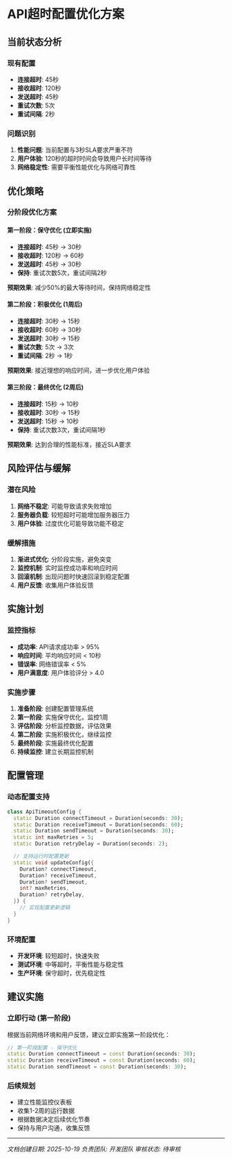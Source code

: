 # API超时配置优化方案

## 当前状态分析

### 现有配置
- **连接超时**: 45秒
- **接收超时**: 120秒
- **发送超时**: 45秒
- **重试次数**: 5次
- **重试间隔**: 2秒

### 问题识别
1. **性能问题**: 当前配置与3秒SLA要求严重不符
2. **用户体验**: 120秒的超时时间会导致用户长时间等待
3. **网络稳定性**: 需要平衡性能优化与网络可靠性

## 优化策略

### 分阶段优化方案

#### 第一阶段：保守优化 (立即实施)
- **连接超时**: 45秒 → 30秒
- **接收超时**: 120秒 → 60秒
- **发送超时**: 45秒 → 30秒
- **保持**: 重试次数5次，重试间隔2秒

**预期效果**: 减少50%的最大等待时间，保持网络稳定性

#### 第二阶段：积极优化 (1周后)
- **连接超时**: 30秒 → 15秒
- **接收超时**: 60秒 → 30秒
- **发送超时**: 30秒 → 15秒
- **重试次数**: 5次 → 3次
- **重试间隔**: 2秒 → 1秒

**预期效果**: 接近理想的响应时间，进一步优化用户体验

#### 第三阶段：最终优化 (2周后)
- **连接超时**: 15秒 → 10秒
- **接收超时**: 30秒 → 15秒
- **发送超时**: 15秒 → 10秒
- **保持**: 重试次数3次，重试间隔1秒

**预期效果**: 达到合理的性能标准，接近SLA要求

## 风险评估与缓解

### 潜在风险
1. **网络不稳定**: 可能导致请求失败增加
2. **服务器负载**: 较短超时可能增加服务器压力
3. **用户体验**: 过度优化可能导致功能不稳定

### 缓解措施
1. **渐进式优化**: 分阶段实施，避免突变
2. **监控机制**: 实时监控成功率和响应时间
3. **回滚机制**: 出现问题时快速回滚到稳定配置
4. **用户反馈**: 收集用户体验反馈

## 实施计划

### 监控指标
- **成功率**: API请求成功率 > 95%
- **响应时间**: 平均响应时间 < 10秒
- **错误率**: 网络错误率 < 5%
- **用户满意度**: 用户体验评分 > 4.0

### 实施步骤
1. **准备阶段**: 创建配置管理系统
2. **第一阶段**: 实施保守优化，监控1周
3. **评估阶段**: 分析监控数据，评估效果
4. **第二阶段**: 实施积极优化，继续监控
5. **最终阶段**: 实施最终优化配置
6. **持续监控**: 建立长期监控机制

## 配置管理

### 动态配置支持
```dart
class ApiTimeoutConfig {
  static Duration connectTimeout = Duration(seconds: 30);
  static Duration receiveTimeout = Duration(seconds: 60);
  static Duration sendTimeout = Duration(seconds: 30);
  static int maxRetries = 5;
  static Duration retryDelay = Duration(seconds: 2);

  // 支持运行时配置更新
  static void updateConfig({
    Duration? connectTimeout,
    Duration? receiveTimeout,
    Duration? sendTimeout,
    int? maxRetries,
    Duration? retryDelay,
  }) {
    // 实现配置更新逻辑
  }
}
```

### 环境配置
- **开发环境**: 较短超时，快速失败
- **测试环境**: 中等超时，平衡性能与稳定性
- **生产环境**: 保守超时，优先稳定性

## 建议实施

### 立即行动 (第一阶段)
根据当前网络环境和用户反馈，建议立即实施第一阶段优化：

```dart
// 第一阶段配置 - 保守优化
static Duration connectTimeout = const Duration(seconds: 30);
static Duration receiveTimeout = const Duration(seconds: 60);
static Duration sendTimeout = const Duration(seconds: 30);
```

### 后续规划
- 建立性能监控仪表板
- 收集1-2周的运行数据
- 根据数据决定后续优化节奏
- 保持与用户沟通，收集反馈

---

*文档创建日期: 2025-10-19*
*负责团队: 开发团队*
*审核状态: 待审核*